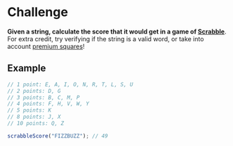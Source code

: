 # Challenge

**Given a string, calculate the score that it would get in a game of [Scrabble](https://en.wikipedia.org/wiki/Scrabble)**. For extra credit, try verifying if the string is a valid word, or take into account [premium squares](https://en.wikipedia.org/wiki/Scrabble#Scoring)!

## Example

```js
// 1 point: E, A, I, O, N, R, T, L, S, U
// 2 points: D, G
// 3 points: B, C, M, P
// 4 points: F, H, V, W, Y
// 5 points: K
// 8 points: J, X
// 10 points: Q, Z

scrabbleScore("FIZZBUZZ"); // 49
```
